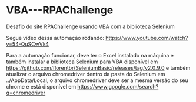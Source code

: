 # VBA---RPAChallenge
 Desafio do site RPAChallenge usando VBA com a biblioteca Selenium
 
 Segue vídeo dessa automação rodando: https://www.youtube.com/watch?v=54-QuSCwVk4
 
 Para a automação funcionar, deve ter o Excel instalado na máquina e também instalar a biblioteca Selenium para VBA disponível em https://github.com/florentbr/SeleniumBasic/releases/tag/v2.0.9.0 e também atualizar o arquivo chromedriver dentro da pasta do Selenium em ../AppData/Local, o arquivo chromedriver deve ser a mesma versão do seu chrome e está disponível em https://www.google.com/search?q=chromedriver
 
 
